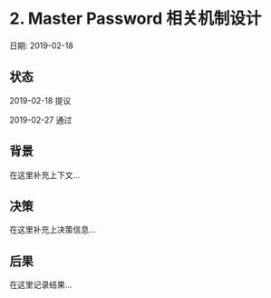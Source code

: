 # 2. Master Password 相关机制设计

日期: 2019-02-18

## 状态

2019-02-18 提议

2019-02-27 通过

## 背景

在这里补充上下文...

## 决策

在这里补充上决策信息...

## 后果

在这里记录结果...

